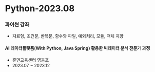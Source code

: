 # Python-2023.08

### 파이썬 강좌
- 자료형, 조건문, 반복문, 함수와 파일, 예외처리, 모듈, 객체 지향

#### AI 데이터플랫폼(With Python, Java Spring) 활용한 빅데이터 분석 전문가 과정
- 휴먼교육센터 영등포
- 2023.07 ~ 2023.12